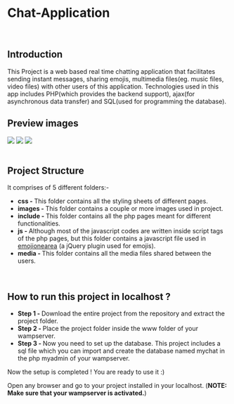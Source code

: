 # Chat-Application
<br>
<h2>Introduction</h2>
    <p>This Project is a web based real time chatting application that facilitates sending instant messages, sharing emojis, multimedia files(eg. music files, video files) with other users of this application. Technologies used in this app includes PHP(which provides the backend support), ajax(for asynchronous data transfer) and SQL(used for programming the database).
    
<h2>Preview images</h2>
<img src="https://github.com/hirohit2001/Chat-Application-using-Ajax-PHP-MySQL/blob/master/images/login.png">
<img src="https://github.com/hirohit2001/Chat-Application-using-Ajax-PHP-MySQL/blob/master/images/chat.png">
<img src="https://github.com/hirohit2001/Chat-Application-using-Ajax-PHP-MySQL/blob/master/images/chat2.png">
<br><br>
<h2>Project Structure</h2>
<p>It comprises of 5 different folders:-</p>
<ul>
  <li>
    <b>css - </b> This folder contains all the styling sheets of different pages.
  </li>
  <li>
    <b>images - </b> This folder contains a couple or more images used in project.
  </li>
  <li>
    <b>include - </b> This folder contains all the php pages meant for different functionalities.
  </li>
  <li>
    <b>js - </b> Although most of the javascript codes are written inside script tags of the php pages, but this folder contains a javascript file used in <a href="https://github.com/mervick/emojionearea">emojionearea</a> (a jQuery plugin used for emojis).
  </li>
  <li>
    <b>media - </b> This folder contains all the media files shared between the users.
  </li>
</ul>

<br>
<h2>How to run this project in localhost ?</h2>

* <b>Step 1 - </b> Download the entire project from the repository and extract the project folder.
* <b>Step 2 - </b> Place the project folder inside the www folder of your wampserver.
* <b>Step 3 - </b> Now you need to set up the database. This project includes a sql file which you can import and create the database named mychat in the php myadmin of your wampserver.

Now the setup is completed ! You are ready to use it :) 

Open any browser and go to your project installed in your localhost. (<b>NOTE: Make sure that your wampserver is activated.</b>)
